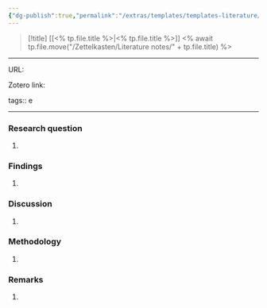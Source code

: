 ```yaml
---
{"dg-publish":true,"permalink":"/extras/templates/templates-literature/"}
---
```




>[!title]
 [[<% tp.file.title %>\|<% tp.file.title %>]] <% await tp.file.move("/Zettelkasten/Literature notes/" + tp.file.title) %>



------------------------------------

URL:

Zotero link:  []()

tags:: e

------------------------------------

### Research question
1. 

### Findings
1. 

### Discussion
1. 

### Methodology
1. 

### Remarks
1. 
